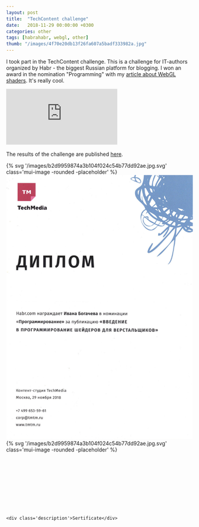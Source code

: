 ```yaml
---
layout: post
title:  "TechContent challenge"
date:   2018-11-29 00:00:00 +0300
categories: other
tags: [habrahabr, webgl, other]
thumb: "/images/4f70e20db13f26fa607a5badf333982a.jpg"
---
```


I took part in the TechContent challenge. This is a challenge for IT-authors organized by Habr - the biggest Russian platform for blogging. I won an award in the nomination "Programming" with my <a href='https://habr.com/post/420847/'>article about WebGL shaders</a>. It's really cool.

<div class='youtube-wrapper _separate-1'>
    <iframe src="https://www.youtube.com/embed/vSVKZTAwBH4" frameborder="0" allowfullscreen></iframe>
</div>

The results of the challenge are published <a href='https://habr.com/company/tm/blog/431936/'>here</a>.

<div class='mui-media-view -full-width _separate-1'>
    <div class='lazy-image-wrapper' data-modal-opener='modal-sertificate'>
        {% svg '/images/b2d9959874a3b104f024c54b77dd92ae.jpg.svg' class='mui-image -rounded -placeholder' %}
        <img class='mui-image -rounded -js-lazy-load' src='data:image/gif;base64,R0lGODlhAQABAIAAAAAAAP///yH5BAEAAAAALAAAAAABAAEAAAIBRAA7' data-src='/images/b2d9959874a3b104f024c54b77dd92ae.jpg' alt='Sertificate' itemprop='image'>
        <noscript>
            <img class='mui-image -rounded' src='/images/b2d9959874a3b104f024c54b77dd92ae.jpg' alt='Sertificate' itemprop='image'>
        </noscript>
    </div>
    <div class='mui-modal-window' id='modal-sertificate'>
        <div class='window _shadow-3'>
            <div class='lazy-image-wrapper'>
                {% svg '/images/b2d9959874a3b104f024c54b77dd92ae.jpg.svg' class='mui-image -rounded -placeholder' %}
                <img class='mui-image -rounded -js-lazy-load' data-src='/images/b2d9959874a3b104f024c54b77dd92ae.jpg' src='data:image/gif;base64,R0lGODlhAQABAIAAAAAAAP///yH5BAEAAAAALAAAAAABAAEAAAIBRAA7' alt='Sertificate' itemprop='image'>
            </div>
            <div class='closeicon'>
                <svg class='mui-svg-icon'>
                    <use xlink:href='#mui-svg-icon--close'></use>
                </svg>
            </div>
        </div>
        <div class='mui-shadow-toggle'></div>
    </div>

    <div class='description'>Sertificate</div>
</div>


